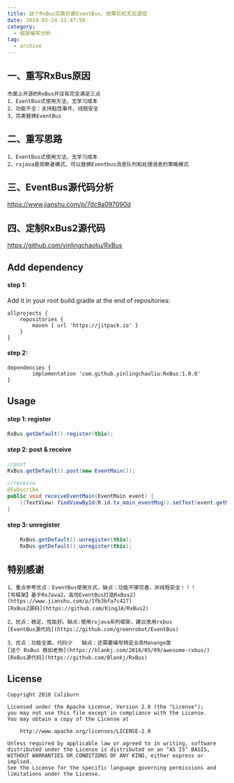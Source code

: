 ```yaml
---
title: 这个RxBus完美抄袭EventBus，效果杠杠无后遗症
date: 2024-03-24 11:47:50
category:
  - 框架编写分析
tag:
  - archive
---
```


## 一、重写RxBus原因
```
市面上开源的RxBus并没有完全满足三点
1、EventBus式使用方法，无学习成本
2、功能不全：支持黏性事件，线程安全
3、完美替换EventBus
```

## 二、重写思路
```
1、EventBus式使用方法，无学习成本
2、rxjava是观察者模式，可以替换Eventbus消息队列和处理消息的策略模式
```

## 三、EventBus源代码分析
https://www.jianshu.com/p/7dc9a097090d

## 四、定制RxBus2源代码
https://github.com/yinlingchaoliu/RxBus

## Add dependency

#### step 1: 
Add it in your root build.gradle at the end of repositories:
```
allprojects {
	repositories {
		maven { url 'https://jitpack.io' }
	}
}
```
#### step 2:
```
dependencies {
        implementation 'com.github.yinlingchaoliu:RxBus:1.0.0'
}
```

## Usage

#### step 1: register
```java
RxBus.getDefault().register(this);
```

#### step 2: post & receive
```java
//post
RxBus.getDefault().post(new EventMain());

//receive
@Subscribe
public void receiveEventMain(EventMain event) {
    ((TextView) findViewById(R.id.tv_main_eventMsg)).setText(event.getMsg());
}
```
#### step 3: unregister
```java
    RxBus.getDefault().unregister(this);
    RxBus.getDefault().unregister(this);
```

## 特别感谢
```
1、重点参考优点：EventBus使用方式，缺点：功能不够完善，非线程安全！！！
[写框架】基于RxJava2，高仿EventBus打造RxBus2](https://www.jianshu.com/p/1fb3bfa7c427)
[RxBus2源码](https://github.com/KingJA/RxBus2)

2、优点：稳定，性能好。缺点:使用rxjava系列框架，建议改用rxbus
[EventBus源代码](https://github.com/greenrobot/EventBus)

3、优点：功能全面，代码少   缺点：还需要编写特定业务Manange类
[这个 RxBus 稳如老狗](https://blankj.com/2018/05/09/awesome-rxbus/)
[RxBus源代码](https://github.com/Blankj/RxBus)
```

## License

    Copyright 2018 Caliburn

    Licensed under the Apache License, Version 2.0 (the "License");
    you may not use this file except in compliance with the License.
    You may obtain a copy of the License at

        http://www.apache.org/licenses/LICENSE-2.0

    Unless required by applicable law or agreed to in writing, software
    distributed under the License is distributed on an "AS IS" BASIS,
    WITHOUT WARRANTIES OR CONDITIONS OF ANY KIND, either express or implied.
    See the License for the specific language governing permissions and
    limitations under the License.
